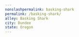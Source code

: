 ```yaml
---
﻿nonslashpermalink: basking-shark
permalink: /basking-shark/
alley: Basking Shark
city: Dundee
state: Oregon
---
```

